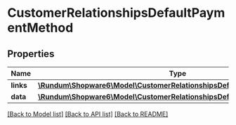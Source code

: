 # CustomerRelationshipsDefaultPaymentMethod

## Properties
Name | Type | Description | Notes
------------ | ------------- | ------------- | -------------
**links** | [**\Rundum\Shopware6\Model\CustomerRelationshipsDefaultPaymentMethodLinks**](CustomerRelationshipsDefaultPaymentMethodLinks.md) |  | [optional] 
**data** | [**\Rundum\Shopware6\Model\CustomerRelationshipsDefaultPaymentMethodData**](CustomerRelationshipsDefaultPaymentMethodData.md) |  | [optional] 

[[Back to Model list]](../../README.md#documentation-for-models) [[Back to API list]](../../README.md#documentation-for-api-endpoints) [[Back to README]](../../README.md)

